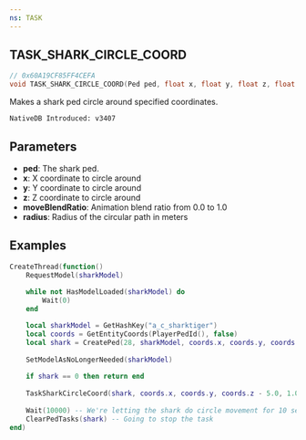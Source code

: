 ```yaml
---
ns: TASK
---
```

## TASK_SHARK_CIRCLE_COORD

```c
// 0x60A19CF85FF4CEFA
void TASK_SHARK_CIRCLE_COORD(Ped ped, float x, float y, float z, float moveBlendRatio, float radius);
```

Makes a shark ped circle around specified coordinates.

```
NativeDB Introduced: v3407
```

## Parameters
* **ped**: The shark ped.
* **x**: X coordinate to circle around
* **y**: Y coordinate to circle around
* **z**: Z coordinate to circle around
* **moveBlendRatio**: Animation blend ratio from 0.0 to 1.0
* **radius**: Radius of the circular path in meters

## Examples
```lua
CreateThread(function()
    RequestModel(sharkModel)
    
    while not HasModelLoaded(sharkModel) do
        Wait(0)
    end

    local sharkModel = GetHashKey("a_c_sharktiger")
    local coords = GetEntityCoords(PlayerPedId(), false)
    local shark = CreatePed(28, sharkModel, coords.x, coords.y, coords.z, 0.0, true, true)
    
    SetModelAsNoLongerNeeded(sharkModel)
    
    if shark == 0 then return end
    
    TaskSharkCircleCoord(shark, coords.x, coords.y, coords.z - 5.0, 1.0, 10.0)
    
    Wait(10000) -- We're letting the shark do circle movement for 10 seconds
    ClearPedTasks(shark) -- Going to stop the task
end)
```